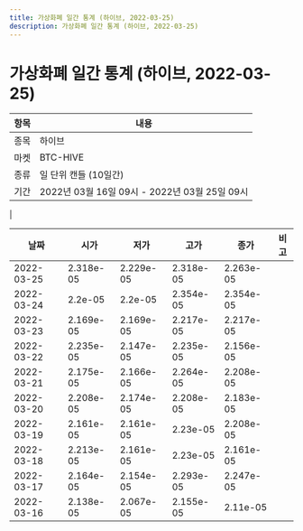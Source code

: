 ```yaml
---
title: 가상화폐 일간 통계 (하이브, 2022-03-25)
description: 가상화폐 일간 통계 (하이브, 2022-03-25)
---
```


가상화폐 일간 통계 (하이브, 2022-03-25)
===

|항목|내용|
|--|--|
|종목|하이브|
|마켓|BTC-HIVE|
|종류|일 단위 캔들 (10일간)|
|기간|2022년 03월 16일 09시 - 2022년 03월 25일 09시
|

|날짜|시가|저가|고가|종가|비고|
|--|--|--|--|--|--|
|2022-03-25|2.318e-05|2.229e-05|2.318e-05|2.263e-05|    |
|2022-03-24|2.2e-05|2.2e-05|2.354e-05|2.354e-05|    |
|2022-03-23|2.169e-05|2.169e-05|2.217e-05|2.217e-05|    |
|2022-03-22|2.235e-05|2.147e-05|2.235e-05|2.156e-05|    |
|2022-03-21|2.175e-05|2.166e-05|2.264e-05|2.208e-05|    |
|2022-03-20|2.208e-05|2.174e-05|2.208e-05|2.183e-05|    |
|2022-03-19|2.161e-05|2.161e-05|2.23e-05|2.208e-05|    |
|2022-03-18|2.213e-05|2.161e-05|2.23e-05|2.161e-05|    |
|2022-03-17|2.164e-05|2.154e-05|2.293e-05|2.247e-05|    |
|2022-03-16|2.138e-05|2.067e-05|2.155e-05|2.11e-05|    |
